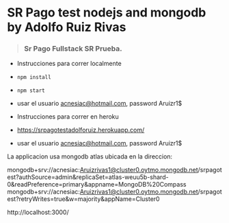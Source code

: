 # SR Pago test nodejs and mongodb by Adolfo Ruiz Rivas
> ### Sr Pago Fullstack SR Prueba.


- Instrucciones para correr localmente

- `npm install` 
- `npm start`
- usar el usuario acnesiac@hotmail.com, password Aruizr1$

- Instrucciones para correr en heroku

- https://srpagotestadolforuiz.herokuapp.com/
- usar el usuario acnesiac@hotmail.com, password Aruizr1$


La applicacion usa mongodb atlas ubicada en la direccion:

mongodb+srv://acnesiac:Aruizrivas1@cluster0.oytmo.mongodb.net/srpagotest?authSource=admin&replicaSet=atlas-weuu5b-shard-0&readPreference=primary&appname=MongoDB%20Compass
mongodb+srv://acnesiac:Aruizrivas1@cluster0.oytmo.mongodb.net/srpagotest?retryWrites=true&w=majority&appName=Cluster0


http://localhost:3000/



